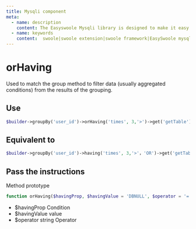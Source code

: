 ```yaml
---
title: Mysqli component
meta:
  - name: description
    content: The Easyswoole Mysqli library is designed to make it easy for users to make a database call in an object-oriented form. And provide basic support for advanced usage such as Orm components.
  - name: keywords
    content:  swoole|swoole extension|swoole framework|EasySwoole mysqli|EasySwoole ORM|Swoole mysqli coroutine client|swoole ORM
---
```

# orHaving

Used to match the group method to filter data (usually aggregated conditions) from the results of the grouping.


## Use

```php
$builder->groupBy('user_id')->orHaving('times', 3,'>')->get('getTable');
```

## Equivalent to


```php
$builder->groupBy('user_id')->having('times', 3,'>'，'OR')->get('getTable');
```

## Pass the instructions

Method prototype
```php
function orHaving($havingProp, $havingValue = 'DBNULL', $operator = '=')
```

- $havingProp Condition
- $havingValue value
- $operator string Operator
